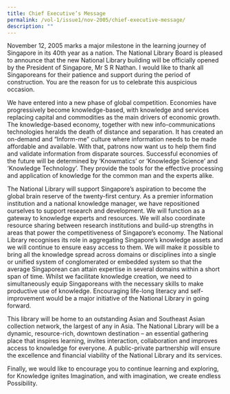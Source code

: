 ```yaml
---
title: Chief Executive’s Message
permalink: /vol-1/issue1/nov-2005/chief-executive-message/
description: ""
---
```

November 12, 2005 marks a major milestone in the learning journey of Singapore in its 40th year as a nation. The National Library Board is pleased to announce that the new National Library building will be officially opened by the President of Singapore, Mr S R Nathan. I would like to thank all Singaporeans for their patience and support during the period of construction. You are the reason for us to celebrate this auspicious occasion.

We have entered into a new phase of global competition. Economies have progressively become knowledge-based, with knowledge and services replacing capital and commodities as the main drivers of economic growth. The knowledge-based economy, together with new info-communications technologies heralds the death of distance and separation. It has created an on-demand and “Inform-me” culture where information needs to be made affordable and available. With that, patrons now want us to help them find and validate information from disparate sources. Successful economies of the future will be determined by ‘Knowmatics’ or ‘Knowledge Science’ and ‘Knowledge Technology’. They provide the tools for the effective processing and application of knowledge for the common man and the experts alike.

The National Library will support Singapore’s aspiration to become the global brain reserve of the twenty-first century. As a premier information institution and a national knowledge manager, we have repositioned ourselves to support research and development. We will function as a gateway to knowledge experts and resources. We will also coordinate resource sharing between research institutions and build-up strengths in areas that power the competitiveness of Singapore’s economy. The National Library recognises its role in aggregating Singapore’s knowledge assets and we will continue to ensure easy access to them. We will make it possible to bring all the knowledge spread across domains or disciplines into a single or unified system of conglomerated or embedded system so that the average Singaporean can attain expertise in several domains within a short span of time. Whilst we facilitate knowledge creation, we need to simultaneously equip Singaporeans with the necessary skills to make productive use of knowledge. Encouraging life-long literacy and self-improvement would be a major initiative of the National Library in going forward.

This library will be home to an outstanding Asian and Southeast Asian collection network, the largest of any in Asia. The National Library will be a dynamic, resource-rich, downtown destination – an essential gathering place that inspires learning, invites interaction, collaboration and improves access to knowledge for everyone. A public-private partnership will ensure the excellence and financial viability of the National Library and its services.

Finally, we would like to encourage you to continue learning and exploring, for Knowledge ignites Imagination, and with imagination, we create endless Possibility.



